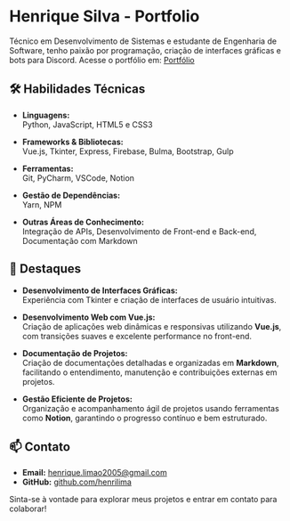 # Henrique Silva - Portfolio
Técnico em Desenvolvimento de Sistemas e estudante de Engenharia de Software, tenho paixão por programação, criação de interfaces gráficas e bots para Discord.
Acesse o portfólio em: [Portfólio](https://github.com/)

## 🛠️ Habilidades Técnicas
- **Linguagens:**  
  Python, JavaScript, HTML5 e CSS3

- **Frameworks & Bibliotecas:**  
  Vue.js, Tkinter, Express, Firebase, Bulma, Bootstrap, Gulp

- **Ferramentas:**  
  Git, PyCharm, VSCode, Notion
  
- **Gestão de Dependências:**  
  Yarn, NPM

- **Outras Áreas de Conhecimento:**  
  Integração de APIs, Desenvolvimento de Front-end e Back-end, Documentação com Markdown


## 🌟 Destaques
- **Desenvolvimento de Interfaces Gráficas:**  
  Experiência com Tkinter e criação de interfaces de usuário intuitivas.

- **Desenvolvimento Web com Vue.js:**  
  Criação de aplicações web dinâmicas e responsivas utilizando **Vue.js**, com transições suaves e excelente performance no front-end.

- **Documentação de Projetos:**  
  Criação de documentações detalhadas e organizadas em **Markdown**, facilitando o entendimento, manutenção e contribuições externas em projetos.

- **Gestão Eficiente de Projetos:**  
  Organização e acompanhamento ágil de projetos usando ferramentas como **Notion**, garantindo o progresso contínuo e bem estruturado.

## 📫 Contato
- **Email:** [henrique.limao2005@gmail.com](mailto:henrique.limao2005@gmail.com)
- **GitHub:** [github.com/henrilima](https://github.com/henrilima)

Sinta-se à vontade para explorar meus projetos e entrar em contato para colaborar!
